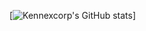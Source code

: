 <!-- <a href="https://app.daily.dev/kennexcorp"><img src="https://github.com/Kennexcorp/Kennexcorp/blob/master/devcard.svg" width="50%" height="50%" alt="Kene Sylvester O.'s Dev Card"/></a>
 -->
 [![Kennexcorp's GitHub stats](https://github-readme-stats.vercel.app/api?username=kennexcorp&show_icons=true&theme=dark)]

